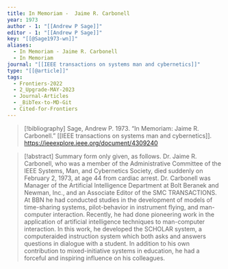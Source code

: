 ```yaml
---
title: In Memoriam -  Jaime R. Carbonell
year: 1973
author - 1: "[[Andrew P Sage]]"
editor - 1: "[[Andrew P Sage]]"
key: "[[@Sage1973-wn]]"
aliases:
  - In Memoriam - Jaime R. Carbonell
  - In Memoriam
journal: "[[IEEE transactions on systems man and cybernetics]]"
type: "[[@article]]"
tags:
  - Frontiers-2022
  - 2_Upgrade-MAY-2023
  - Journal-Articles
  - _BibTex-to-MD-Git
  - Cited-for-Frontiers
---
```


> [!bibliography]
> Sage, Andrew P. 1973. “In Memoriam: Jaime R. Carbonell.” [[IEEE transactions on systems man and cybernetics]]. https://ieeexplore.ieee.org/document/4309240

> [!abstract]
> Summary form only given, as follows. Dr. Jaime R. Carbonell, who was a member of the Administrative Committee of the IEEE Systems, Man, and Cybernetics Society, died suddenly on February 2, 1973, at age 44 from cardiac arrest. Dr. Carbonell was Manager of the Artificial Intelligence Department at Bolt Beranek and Newman, Inc., and an Associate Editor of the SMC TRANSACTIONS. At BBN he had conducted studies in the development of models of time-sharing systems, pilot-behavior in instrument flying, and man-computer interaction. Recently, he had done pioneering work in the application of artificial intelligence techniques to man-computer interaction. In this work, he developed the SCHOLAR system, a computeraided instruction system which both asks and answers questions in dialogue with a student. In addition to his own contribution to mixed-initiative systems in education, he had a forceful and inspiring influence on his colleagues.